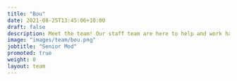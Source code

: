 ```yaml
---
title: "Bou"
date: 2021-08-25T13:45:06+10:00
draft: false
description: Meet the team! Our staff team are here to help and work hard to make sure your experience in Asra is as amazing as possible.
image: "images/team/bou.png"
jobtitle: "Senior Mod"
promoted: true
weight: 8
layout: team
---
```

